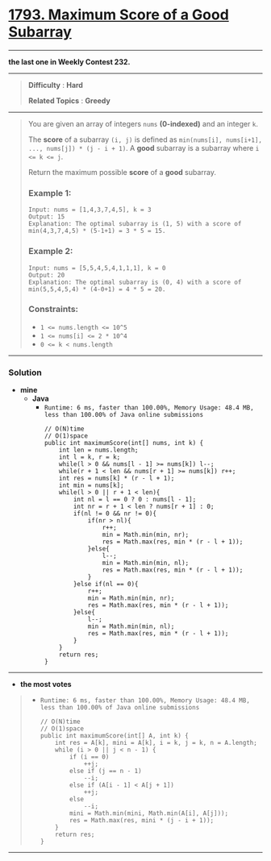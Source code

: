 # [1793. Maximum Score of a Good Subarray](https://leetcode.com/problems/maximum-score-of-a-good-subarray/)

---

**the last one in Weekly Contest 232.**

---

> **Difficulty** : **Hard**
>
> **Related Topics** : **Greedy**

---

> You are given an array of integers `nums` **(0-indexed)** and an integer `k`.
>
> The **score** of a subarray `(i, j)` is defined as `min(nums[i], nums[i+1], ..., nums[j]) * (j - i + 1)`.
> A **good** subarray is a subarray where `i <= k <= j`.
>
> Return the maximum possible **score** of a **good** subarray.
>
>
>
> ### Example 1:
> ```
> Input: nums = [1,4,3,7,4,5], k = 3
> Output: 15
> Explanation: The optimal subarray is (1, 5) with a score of min(4,3,7,4,5) * (5-1+1) = 3 * 5 = 15.
> ```
>
> ### Example 2:
> ```
> Input: nums = [5,5,4,5,4,1,1,1], k = 0
> Output: 20
> Explanation: The optimal subarray is (0, 4) with a score of min(5,5,4,5,4) * (4-0+1) = 4 * 5 = 20.
> ```
>
> ### Constraints:
> * `1 <= nums.length <= 10^5`
> * `1 <= nums[i] <= 2 * 10^4`
> * `0 <= k < nums.length`

---


### Solution
* **mine**
  * **Java**
    * `Runtime: 6 ms, faster than 100.00%, Memory Usage: 48.4 MB, less than 100.00% of Java online submissions`
      ```
      // O(N)time
      // O(1)space
      public int maximumScore(int[] nums, int k) {
          int len = nums.length;
          int l = k, r = k;
          while(l > 0 && nums[l - 1] >= nums[k]) l--;
          while(r + 1 < len && nums[r + 1] >= nums[k]) r++;
          int res = nums[k] * (r - l + 1);
          int min = nums[k];
          while(l > 0 || r + 1 < len){
              int nl = l == 0 ? 0 : nums[l - 1];
              int nr = r + 1 < len ? nums[r + 1] : 0;
              if(nl != 0 && nr != 0){
                  if(nr > nl){
                      r++;
                      min = Math.min(min, nr);
                      res = Math.max(res, min * (r - l + 1));
                  }else{
                      l--;
                      min = Math.min(min, nl);
                      res = Math.max(res, min * (r - l + 1));
                  }
              }else if(nl == 0){
                  r++;
                  min = Math.min(min, nr);
                  res = Math.max(res, min * (r - l + 1));
              }else{
                  l--;
                  min = Math.min(min, nl);
                  res = Math.max(res, min * (r - l + 1));
              }
          }
          return res;
      }
      ```
---



* **the most votes**
>  * `Runtime: 6 ms, faster than 100.00%, Memory Usage: 48.4 MB, less than 100.00% of Java online submissions`
>    ```
>    // O(N)time
>    // O(1)space
>    public int maximumScore(int[] A, int k) {
>        int res = A[k], mini = A[k], i = k, j = k, n = A.length;
>        while (i > 0 || j < n - 1) {
>            if (i == 0)
>                ++j;
>            else if (j == n - 1)
>                --i;
>            else if (A[i - 1] < A[j + 1])
>                ++j;
>            else
>                --i;
>            mini = Math.min(mini, Math.min(A[i], A[j]));
>            res = Math.max(res, mini * (j - i + 1));
>        }
>        return res;
>    }
>    ```

---
